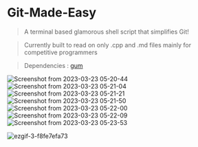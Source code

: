 # Git-Made-Easy
>A terminal based glamorous shell script that simplifies Git!

>Currently built to read on only .cpp and .md files mainly for competitive programmers

>Dependencies : [gum](https://github.com/charmbracelet/gum "Github: charmbracelet/gum")

![Screenshot from 2023-03-23 05-20-44](https://user-images.githubusercontent.com/90480489/227066607-2f969355-1e74-4c4a-bd56-b1b9bc51a5b0.png)
![Screenshot from 2023-03-23 05-21-04](https://user-images.githubusercontent.com/90480489/227066622-983e65d9-19d6-4871-94e7-d666861c1cdb.png)
![Screenshot from 2023-03-23 05-21-21](https://user-images.githubusercontent.com/90480489/227066631-f1f3e069-1aa5-4c7f-91dd-62e30a4ec70d.png)
![Screenshot from 2023-03-23 05-21-50](https://user-images.githubusercontent.com/90480489/227066638-359f4290-e48e-49e6-80e6-7ce65173bdc0.png)
![Screenshot from 2023-03-23 05-22-00](https://user-images.githubusercontent.com/90480489/227066647-a8b005b3-6511-4cf4-8528-e114c178caa3.png)
![Screenshot from 2023-03-23 05-22-09](https://user-images.githubusercontent.com/90480489/227066654-6e2b381c-05a3-453c-8423-c534f85f0351.png)
![Screenshot from 2023-03-23 05-23-53](https://user-images.githubusercontent.com/90480489/227066662-7a20df11-b87e-4dee-8df7-b3e81621f870.png)


![ezgif-3-f8fe7efa73](https://user-images.githubusercontent.com/90480489/226985361-f4167fd7-49d2-4a5c-8a51-88946c4f8137.gif)
